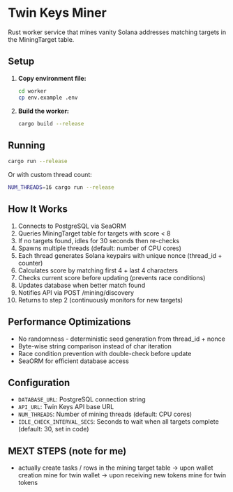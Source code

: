 # Twin Keys Miner

Rust worker service that mines vanity Solana addresses matching targets in the MiningTarget table.

## Setup

1. **Copy environment file:**
   ```bash
   cd worker
   cp env.example .env
   ```

2. **Build the worker:**
   ```bash
   cargo build --release
   ```

## Running

```bash
cargo run --release
```

Or with custom thread count:
```bash
NUM_THREADS=16 cargo run --release
```

## How It Works

1. Connects to PostgreSQL via SeaORM
2. Queries MiningTarget table for targets with score < 8
3. If no targets found, idles for 30 seconds then re-checks
4. Spawns multiple threads (default: number of CPU cores)
5. Each thread generates Solana keypairs with unique nonce (thread_id + counter)
6. Calculates score by matching first 4 + last 4 characters
7. Checks current score before updating (prevents race conditions)
8. Updates database when better match found
9. Notifies API via POST /mining/discovery
10. Returns to step 2 (continuously monitors for new targets)

## Performance Optimizations

- No randomness - deterministic seed generation from thread_id + nonce
- Byte-wise string comparison instead of char iteration
- Race condition prevention with double-check before update
- SeaORM for efficient database access

## Configuration

- `DATABASE_URL`: PostgreSQL connection string
- `API_URL`: Twin Keys API base URL
- `NUM_THREADS`: Number of mining threads (default: CPU cores)
- `IDLE_CHECK_INTERVAL_SECS`: Seconds to wait when all targets complete (default: 30, set in code)



## MEXT STEPS (note for me)

- actually create tasks / rows in the mining target table
-> upon wallet creation mine for twin wallet
-> upon receiving new tokens mine for twin tokens